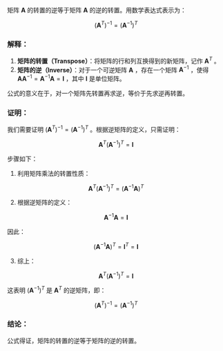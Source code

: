 矩阵 **A** 的转置的逆等于矩阵 **A** 的逆的转置。用数学表达式表示为：


$$
\left( \mathbf{A}^T \right)^{-1} = \left( \mathbf{A}^{-1} \right)^T
$$


### 解释：
1. **矩阵的转置（Transpose）**：将矩阵的行和列互换得到的新矩阵，记作  $\mathbf{A}^T$ 。
2. **矩阵的逆（Inverse）**：对于一个可逆矩阵  $\mathbf{A}$ ，存在一个矩阵  $\mathbf{A}^{-1}$ ，使得  $\mathbf{A} \mathbf{A}^{-1} = \mathbf{A}^{-1} \mathbf{A} = \mathbf{I}$ ，其中  $\mathbf{I}$  是单位矩阵。

公式的意义在于，对一个矩阵先转置再求逆，等价于先求逆再转置。

### 证明：
我们需要证明  $\left( \mathbf{A}^T \right)^{-1} = \left( \mathbf{A}^{-1} \right)^T$ 。根据逆矩阵的定义，只需证明：


$$
\mathbf{A}^T \left( \mathbf{A}^{-1} \right)^T = \mathbf{I}
$$


步骤如下：

1. 利用矩阵乘法的转置性质：

$$
   \mathbf{A}^T \left( \mathbf{A}^{-1} \right)^T = \left( \mathbf{A}^{-1} \mathbf{A} \right)^T
   $$


2. 根据逆矩阵的定义：

$$
   \mathbf{A}^{-1} \mathbf{A} = \mathbf{I}
   $$

   因此：

$$
   \left( \mathbf{A}^{-1} \mathbf{A} \right)^T = \mathbf{I}^T = \mathbf{I}
   $$


3. 综上：

$$
   \mathbf{A}^T \left( \mathbf{A}^{-1} \right)^T = \mathbf{I}
   $$

   这表明  $\left( \mathbf{A}^{-1} \right)^T$  是  $\mathbf{A}^T$  的逆矩阵，即：

$$
   \left( \mathbf{A}^T \right)^{-1} = \left( \mathbf{A}^{-1} \right)^T
   $$


### 结论：
公式得证，矩阵的转置的逆等于矩阵的逆的转置。
